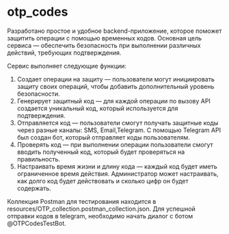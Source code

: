 # otp_codes

Разработано простое и удобное backend-приложение, которое поможет защитить операции с помощью временных кодов. Основная цель сервиса — обеспечить безопасность при выполнении различных действий, требующих подтверждения.

Сервис выполняет следующие функции:
1. Создает операции на защиту — пользователи могут инициировать защиту своих операций, чтобы добавить дополнительный уровень безопасности.
2. Генерирует защитный код — для каждой операции по вызову API создается уникальный код, который используется для подтверждения.
3. Отправляется код — пользователи смогут получать защитные коды через разные каналы: SMS, Email,Telegram. С помощью Telegram API был создан бот, который отправляет коды пользователям.
4. Проверять код — при выполнении операции пользователи смогут вводить полученный код, который будет проверяться на правильность.
5. Настраивать время жизни и длину кода — каждый код будет иметь ограниченное время действия. Администратор может настраивать, как долго код будет действовать и сколько цифр он будет содержать.

Коллекция Postman для тестирования  находится в resources/OTP_collection.postman_collection.json.
Для успешной отправки кодов в telegram, необходимо начать диалог с ботом @OTPCodesTestBot.